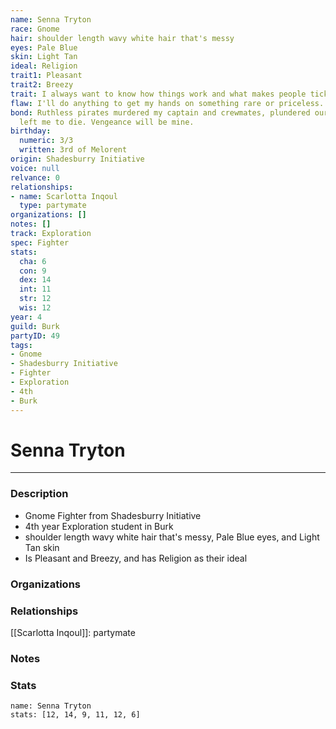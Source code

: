 ```yaml
---
name: Senna Tryton
race: Gnome
hair: shoulder length wavy white hair that's messy
eyes: Pale Blue
skin: Light Tan
ideal: Religion
trait1: Pleasant
trait2: Breezy
trait: I always want to know how things work and what makes people tick.
flaw: I'll do anything to get my hands on something rare or priceless.
bond: Ruthless pirates murdered my captain and crewmates, plundered our ship, and
  left me to die. Vengeance will be mine.
birthday:
  numeric: 3/3
  written: 3rd of Melorent
origin: Shadesburry Initiative
voice: null
relvance: 0
relationships:
- name: Scarlotta Inqoul
  type: partymate
organizations: []
notes: []
track: Exploration
spec: Fighter
stats:
  cha: 6
  con: 9
  dex: 14
  int: 11
  str: 12
  wis: 12
year: 4
guild: Burk
partyID: 49
tags:
- Gnome
- Shadesburry Initiative
- Fighter
- Exploration
- 4th
- Burk
---
```

# Senna Tryton
---
### Description
- Gnome Fighter from Shadesburry Initiative
- 4th year Exploration student in Burk
- shoulder length wavy white hair that's messy, Pale Blue eyes, and Light Tan skin
- Is Pleasant and Breezy, and has Religion as their ideal

### Organizations

### Relationships
[[Scarlotta Inqoul]]: partymate

### Notes

### Stats
```statblock
name: Senna Tryton
stats: [12, 14, 9, 11, 12, 6]
```